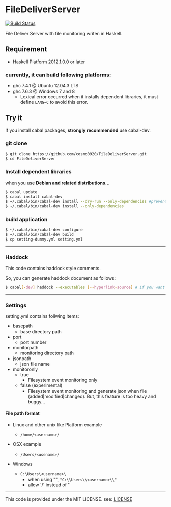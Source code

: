 FileDeliverServer
===

[![Build Status](https://travis-ci.org/cosmo0920/FileDeliverServer.png?branch=master)](https://travis-ci.org/cosmo0920/FileDeliverServer)

File Deliver Server with file monitoring writen in Haskell.

## Requirement

* Haskell Platform 2012.1.0.0 or later

### currently, it can build following platforms:

* ghc 7.4.1 @ Ubuntu 12.04.3 LTS
* ghc 7.6.3 @ Windows 7 and 8
   - Lexical error occurred when it installs dependent libraries, it must define `LANG=C` to avoid this error.

## Try it

If you install cabal packages, __strongly recommended__ use cabal-dev.

### git clone

```bash
$ git clone https://github.com/cosmo0920/FileDeliverServer.git
$ cd FileDeliverServer
```

### Install dependent libraries

when you use __Debian and related distributions...__

```bash
$ cabal update
$ cabal install cabal-dev
$ ~/.cabal/bin/cabal-dev install --dry-run --only-dependencies #prevent dependency hell
$ ~/.cabal/bin/cabal-dev install --only-dependencies
```

### build application

```bash
$ ~/.cabal/bin/cabal-dev configure
$ ~/.cabal/bin/cabal-dev build
$ cp setting-dummy.yml setting.yml
```

* * * *

### Haddock

This code contains haddock style comments.

So, you can generate haddock document as follows:

```bash
$ cabal[-dev] haddock --executables [--hyperlink-source] # if you want to see highlighted code in document.
```

* * * *

### Settings

setting.yml contains follwing items:

* basepath
    - base directory path
* port
    - port number
* monitorpath
    - monitoring directory path
* jsonpath
    - json file name
* monitoronly
    - true
        + Filesystem event monitoring only
    - false (experimental)
        + Filesystem event monitoring and generate json when file (added|modified|changed). But, this feature is too heavy and buggy...

#### File path format

* Linux and other unix like Platform example
    - ```/home/<username>/```

* OSX example
    - ```/Users/<usename>/```

* Windows
    - ```C:\Users\<username>\```
        + when using "", ```"C:\\Users\\<username>\\"```
        + allow '/' instead of '\'

* * * *

This code is provided under the MIT LICENSE. see: [LICENSE](LICENSE)

